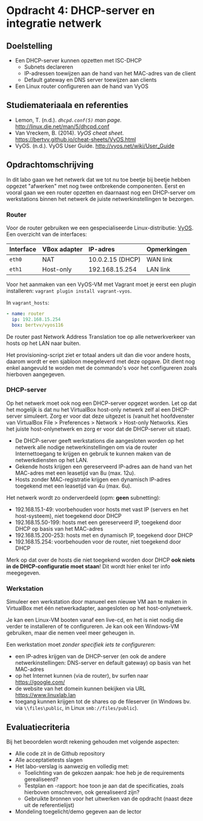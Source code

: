 # Opdracht 4: DHCP-server en integratie netwerk

## Doelstelling

* Een DHCP-server kunnen opzetten met ISC-DHCP
    * Subnets declareren
    * IP-adressen toewijzen aan de hand van het MAC-adres van de client
    * Default gateway en DNS server toewijzen aan clients
* Een Linux router configureren aan de hand van VyOS

## Studiemateriaala en referenties

- Lemon, T. (n.d.). *`dhcpd.conf(5)` man page.* <http://linux.die.net/man/5/dhcpd.conf>
- Van Vreckem, B. (2014). *VyOS cheat sheet*. <https://bertvv.github.io/cheat-sheets/VyOS.html>
- VyOS. (n.d.). VyOS User Guide. <http://vyos.net/wiki/User_Guide>

## Opdrachtomschrijving

In dit labo gaan we het netwerk dat we tot nu toe beetje bij beetje hebben opgezet "afwerken" met nog twee ontbrekende componenten. Eerst en vooral gaan we een router opzetten en daarnaast nog een DHCP-server om werkstations binnen het netwerk de juiste netwerkinstellingen te bezorgen.

### Router

Voor de router gebruiken we een gespecialiseerde Linux-distributie: [VyOS](http://vyos.net/). Een overzicht van de interfaces:

| Interface | VBox adapter | IP-adres         | Opmerkingen |
| :---      | :---         | :---             | :---        |
| `eth0`    | NAT          | 10.0.2.15 (DHCP) | WAN link    |
| `eth1`    | Host-only    | 192.168.15.254   | LAN link    |

Voor het aanmaken van een VyOS-VM met Vagrant moet je eerst een plugin installeren: `vagrant plugin install vagrant-vyos`.

In `vagrant_hosts`:

```Yaml
- name: router
  ip: 192.168.15.254
  box: bertvv/vyos116
```

De router past Network Address Translation toe op alle netwerkverkeer van hosts op het LAN naar buiten.

Het provisioning-script ziet er totaal anders uit dan die voor andere hosts, daarom wordt er een sjabloon meegeleverd met deze opgave. Dit dient nog enkel aangevuld te worden met de commando's voor het configureren zoals hierboven aangegeven.

### DHCP-server

Op het netwerk moet ook nog een DHCP-server opgezet worden. Let op dat het mogelijk is dat nu het VirtualBox host-only netwerk zelf al een DHCP-server simuleert. Zorg er voor dat deze uitgezet is (vanuit het hoofdvenster van VirtualBox File > Preferences > Network > Host-only Networks. Kies het juiste host-onlynetwerk en zorg er voor dat de DHCP-server uit staat).

- De DHCP-server geeft werkstations die aangesloten worden op het netwerk alle nodige netwerkinstellingen om via de router Internettoegang te krijgen en gebruik te kunnen maken van de netwerkdiensten op het LAN.
- Gekende hosts krijgen een gereserveerd IP-adres aan de hand van het MAC-adres met een leasetijd van 8u (max. 12u).
- Hosts zonder MAC-registratie krijgen een dynamisch IP-adres toegekend met een leasetijd van 4u (max. 6u).

Het netwerk wordt zo onderverdeeld (opm: **geen** subnetting):

- 192.168.15.1-49: voorbehouden voor hosts met vast IP (servers en het host-systeem), niet toegekend door DHCP
- 192.168.15.50-199: hosts met een gereserveerd IP, toegekend door DHCP op basis van het MAC-adres
- 192.168.15.200-253: hosts met en dynamisch IP, toegekend door DHCP
- 192.168.15.254: voorbehouden voor de router, niet toegekend door DHCP

Merk op dat over de hosts die niet toegekend worden door DHCP **ook niets in de DHCP-configuratie moet staan**! Dit wordt hier enkel ter info meegegeven.

### Werkstation

Simuleer een werkstation door manueel een nieuwe VM aan te maken in VirtualBox met één netwerkadapter, aangesloten op het host-onlynetwerk.

Je kan een Linux-VM booten vanaf een live-cd, en het is niet nodig die verder te installeren of te configureren. Je kan ook een Windows-VM gebruiken, maar die nemen veel meer geheugen in.

Een werkstation moet *zonder specifiek iets te configureren*:

- een IP-adres krijgen van de DHCP-server (en ook de andere netwerkinstellingen: DNS-server en default gateway) op basis van het MAC-adres
- op het Internet kunnen (via de router), bv surfen naar <https://google.com/>
- de website van het domein kunnen bekijken via URL <https://www.linuxlab.lan>
- toegang kunnen krijgen tot de shares op de fileserver (in Windows bv. via `\\files\public`, in Linux `smb://files/public`).

## Evaluatiecriteria

Bij het beoordelen wordt rekening gehouden met volgende aspecten:

- Alle code zit in de Github repository
- Alle acceptatietests slagen
- Het labo-verslag is aanwezig en volledig met:
    * Toelichting van de gekozen aanpak: hoe heb je de requirements gerealiseerd?
    * Testplan en -rapport: hoe toon je aan dat de specificaties, zoals hierboven omschreven, ook gerealiseerd zijn?
    * Gebruikte bronnen voor het uitwerken van de opdracht (naast deze uit de referentielijst)
- Mondeling toegelicht/demo gegeven aan de lector
